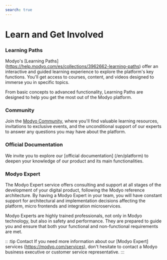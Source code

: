 ```yaml
---
search: true
---
```


# Learn and Get Involved

### Learning Paths

Modyo's [Learning Paths] (https://help.modyo.com/es/collections/3962662-learning-paths) offer an interactive and guided learning experience to explore the platform's key functions. You'll get access to courses, content, and videos designed to immerse you in specific topics.

From basic concepts to advanced functionality, Learning Paths are designed to help you get the most out of the Modyo platform.

### Community

Join the [Modyo Community](https://www.modyo.com/community), where you'll find valuable learning resources, invitations to exclusive events, and the unconditional support of our experts to answer any questions you may have about the platform.

### Official Documentation

We invite you to explore our [official documentation] (/en/platform) to deepen your knowledge of our product and its main functionalities.

### Modyo Expert

The Modyo Expert service offers consulting and support at all stages of the development of your digital product, following the Modyo reference architecture. By having a Modyo Expert in your team, you will have constant support for architectural and implementation decisions affecting the platform, micro frontends and integration microservices.

Modyo Experts are highly trained professionals, not only in Modyo technology, but also in safety and performance. They are prepared to guide you and ensure that both your functional and non-functional requirements are met.

:: :tip Contact
If you need more information about our [Modyo Expert] services (https://modyo.com/services), don't hesitate to contact a Modyo business executive or customer service representative.
:::